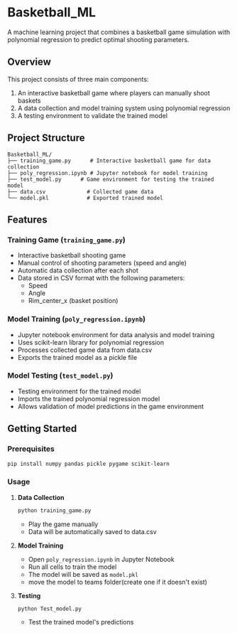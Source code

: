 # Basketball_ML

A machine learning project that combines a basketball game simulation with polynomial regression to predict optimal shooting parameters.

## Overview

This project consists of three main components:
1. An interactive basketball game where players can manually shoot baskets
2. A data collection and model training system using polynomial regression
3. A testing environment to validate the trained model

## Project Structure

```
Basketball_ML/
├── training_game.py      # Interactive basketball game for data collection
├── poly_regression.ipynb # Jupyter notebook for model training
├── test_model.py      # Game environment for testing the trained model
├── data.csv             # Collected game data
└── model.pkl            # Exported trained model
```

## Features

### Training Game (`training_game.py`)
- Interactive basketball shooting game
- Manual control of shooting parameters (speed and angle)
- Automatic data collection after each shot
- Data stored in CSV format with the following parameters:
  - Speed
  - Angle
  - Rim_center_x (basket position)

### Model Training (`poly_regression.ipynb`)
- Jupyter notebook environment for data analysis and model training
- Uses scikit-learn library for polynomial regression
- Processes collected game data from data.csv
- Exports the trained model as a pickle file

### Model Testing (`test_model.py`)
- Testing environment for the trained model
- Imports the trained polynomial regression model
- Allows validation of model predictions in the game environment

## Getting Started

### Prerequisites
```bash
pip install numpy pandas pickle pygame scikit-learn
```

### Usage

1. **Data Collection**
   ```bash
   python training_game.py
   ```
   - Play the game manually
   - Data will be automatically saved to data.csv

2. **Model Training**
   - Open `poly_regression.ipynb` in Jupyter Notebook
   - Run all cells to train the model
   - The model will be saved as `model.pkl`
   - move the model to teams folder(create one if it doesn't exist)

3. **Testing**
   ```bash
   python Test_model.py
   ```
   - Test the trained model's predictions

